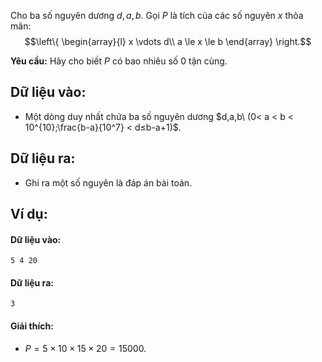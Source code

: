 Cho ba số nguyên dương $d,a,b$. Gọi $P$ là tích của các số nguyên $x$ thỏa mãn:
$$\left\{ \begin{array}{l}
x \vdots d\\
a \le x \le b
\end{array} \right.$$

**Yêu cầu:** Hãy cho biết $P$ có bao nhiêu số $0$ tận cùng.

## Dữ liệu vào:
- Một dòng duy nhất chứa ba số nguyên dương $d,a,b\ (0< a < b < 10^{10};\frac{b-a}{10^7} < d≤b-a+1)$.

## Dữ liệu ra:
- Ghi ra một số nguyên là đáp án bài toán.

## Ví dụ:
#### Dữ liệu vào:
```
5 4 20
```

#### Dữ liệu ra:
```
3
```

#### Giải thích:
- $P=5×10×15×20=15000$.